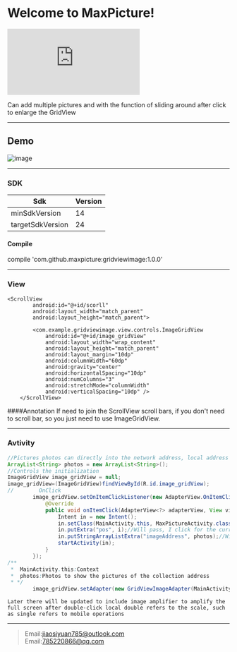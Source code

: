 Welcome to MaxPicture!
===================
![中文版](https://github.com/jiaosiyuan785/MaxPicture/blob/master/Chinese.md)

Can add multiple pictures and with the function of sliding around after click to enlarge the GridView 

----------
Demo
-------------

![image](https://github.com/jiaosiyuan785/MaxPicture/blob/master/gridviewimage/gif01.gif)

----------



### SDK
Sdk             | Version
----------------|----
minSdkVersion   | 14
targetSdkVersion| 24
#### <i class="icon-file"></i> Compile

compile 'com.github.maxpicture:gridviewimage:1.0.0'


----------


### View
```
<ScrollView
        android:id="@+id/scorll"
        android:layout_width="match_parent"
        android:layout_height="match_parent">

        <com.example.gridviewimage.view.controls.ImageGridView
            android:id="@+id/image_gridView"
            android:layout_width="wrap_content"
            android:layout_height="match_parent"
            android:layout_margin="10dp"
            android:columnWidth="60dp"
            android:gravity="center"
            android:horizontalSpacing="10dp"
            android:numColumns="3"
            android:stretchMode="columnWidth"
            android:verticalSpacing="10dp" />
    </ScrollView>
```
####Annotation 
    If need to join the ScrollView scroll bars, if you don't need to scroll bar, so you just need to use ImageGridView. 
    

----------


### Avtivity
```java
//Pictures photos can directly into the network address, local address images, and images of drawable 
ArrayList<String> photos = new ArrayList<String>();
//Controls the initialization 
ImageGridView image_gridView = null;
image_gridView=(ImageGridView)findViewById(R.id.image_gridView);
//        OnClick
        image_gridView.setOnItemClickListener(new AdapterView.OnItemClickListener() {
            @Override
            public void onItemClick(AdapterView<?> adapterView, View view, int i, long l) {
                Intent in = new Intent();
                in.setClass(MainActivity.this, MaxPictureActivity.class);
                in.putExtra("pos", i);//Will pass, I click for the current position 
                in.putStringArrayListExtra("imageAddress", photos);//Will pass,Photos to show the pictures of the collection address 
                startActivity(in);
            }
        });
/**
 *  MainActivity.this:Context
 *  photos:Photos to show the pictures of the collection address
 * */
        image_gridView.setAdapter(new GridViewImageAdapter(MainActivity.this, photos));
```

    Later there will be updated to include image amplifier to amplify the full screen after double-click local double refers to the scale, such as single refers to mobile operations 
----------

> Email:jiaosiyuan785@outlook.com  <br/> 
> Email:785220866@qq.com



